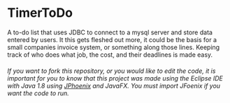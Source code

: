 # TimerToDo
A to-do list that uses JDBC to connect to a mysql server and store data entered by users. It this gets fleshed out more, it could be the basis for a small companies invoice system, or something along those lines. Keeping track of who does what job, the cost, and their deadlines is made easy.


###### If you want to fork this repository, or you would like to edit the code, it is important for you to know that this project was made using the Eclipse IDE with Java 1.8 using [JPhoenix](https://github.com/jfoenixadmin/JFoenix) and JavaFX. You must import JFoenix if you want the code to run.
